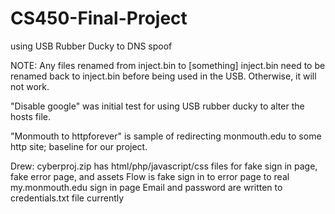 # CS450-Final-Project

using USB Rubber Ducky to DNS spoof

NOTE: Any files renamed from inject.bin to [something] inject.bin need to be renamed back to inject.bin before being used in the USB. Otherwise, it will not work. 

"Disable google" was initial test for using USB rubber ducky to alter the hosts file.

"Monmouth to httpforever" is sample of redirecting monmouth.edu to some http site; baseline for our project.

Drew: cyberproj.zip has html/php/javascript/css files for fake sign in page, fake error page, and assets
Flow is fake sign in to error page to real my.monmouth.edu sign in page
Email and password are written to credentials.txt file currently
